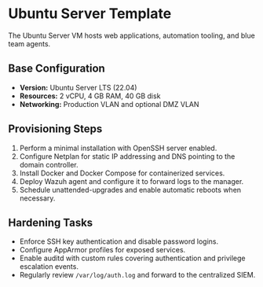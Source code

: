 # Ubuntu Server Template

The Ubuntu Server VM hosts web applications, automation tooling, and blue team agents.

## Base Configuration

- **Version:** Ubuntu Server LTS (22.04)
- **Resources:** 2 vCPU, 4 GB RAM, 40 GB disk
- **Networking:** Production VLAN and optional DMZ VLAN

## Provisioning Steps

1. Perform a minimal installation with OpenSSH server enabled.
2. Configure Netplan for static IP addressing and DNS pointing to the domain controller.
3. Install Docker and Docker Compose for containerized services.
4. Deploy Wazuh agent and configure it to forward logs to the manager.
5. Schedule unattended-upgrades and enable automatic reboots when necessary.

## Hardening Tasks

- Enforce SSH key authentication and disable password logins.
- Configure AppArmor profiles for exposed services.
- Enable auditd with custom rules covering authentication and privilege escalation events.
- Regularly review `/var/log/auth.log` and forward to the centralized SIEM.
